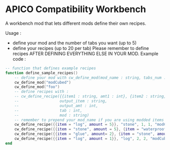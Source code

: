 # APICO Compatibility Workbench
 A workbench mod that lets different mods define their own recipes.
 
Usage :
 - define your mod and the number of tabs you want (up to 5)
 - define your recipes (up to 20 per tab)
Please remember to define recipes AFTER DEFINING EVERYTHING ELSE IN YOUR MOD.
Example code :
```lua
-- function that defines example recipes
function define_sample_recipes()
    -- define your mod with cw_define_mod(mod_name : string, tabs_num : int)
    cw_define_mod("modCubed")
    cw_define_mod("foo")
    -- define recipes with :
    -- cw_define_recipe({{item1 : string, amt1 : int}, {item2 : string, amt2 : int}, {item3 : string, amt3 : int} or nil},
    --                  output_item : string,
    --                  output_amt : int,
    --                  tab : int,
    --                  mod : string)
    -- remember to prepend your mod_name if you are using modded items
    cw_define_recipe({{item = "log", amount = 5}}, "stone", 1, 1, "modCubed")
    cw_define_recipe({{item = "stone", amount = 5}, {item = "waterproof", amount = 7}, {item = "planks2", amount = 10}}, "glue", 2, 1, "modCubed")
    cw_define_recipe({{item = "glue", amount= 2}, {item = "stone", amount = 15}}, "canister1", 1, 1, "foo")
    cw_define_recipe({{item = "log", amount = 1}}, "log", 2, 2, "modCubed")
end
```

